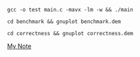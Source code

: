 <code>gcc -o test main.c -mavx -lm -w && ./main</code>

<code>cd benchmark && gnuplot benchmark.dem</code>

<code>cd correctness && gnuplot correctness.dem</code>

[My Note](https://gapry-doc.hackpad.com/Homework-Ext1-aAJoUHuUPvi)


